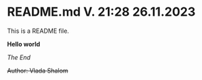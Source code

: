 # README.md V. 21:28 26.11.2023

This is a README file.

**Hello world**

*The End*

~~Author: Vlada Shalom~~
